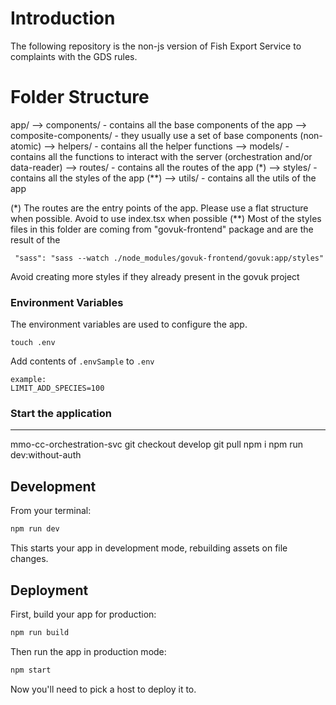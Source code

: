 # Introduction

The following repository is the non-js version of Fish Export Service to complaints with the GDS rules.

# Folder Structure

app/
--> components/ - contains all the base components of the app
--> composite-components/ - they usually use a set of base components (non-atomic)
--> helpers/ - contains all the helper functions
--> models/ - contains all the functions to interact with the server (orchestration and/or data-reader)
--> routes/ - contains all the routes of the app (\*)
--> styles/ - contains all the styles of the app (\*\*)
--> utils/ - contains all the utils of the app

(\*) The routes are the entry points of the app. Please use a flat structure when possible. Avoid to use index.tsx when possible
(\*\*) Most of the styles files in this folder are coming from "govuk-frontend" package and are the result of the

```
 "sass": "sass --watch ./node_modules/govuk-frontend/govuk:app/styles"
```

Avoid creating more styles if they already present in the govuk project

### Environment Variables

The environment variables are used to configure the app.

`touch .env`

Add contents of `.envSample` to `.env`

```
example:
LIMIT_ADD_SPECIES=100
```

### Start the application

---

mmo-cc-orchestration-svc
git checkout develop
git pull
npm i
npm run dev:without-auth

## Development

From your terminal:

```sh
npm run dev
```

This starts your app in development mode, rebuilding assets on file changes.

## Deployment

First, build your app for production:

```sh
npm run build
```

Then run the app in production mode:

```sh
npm start
```

Now you'll need to pick a host to deploy it to.
